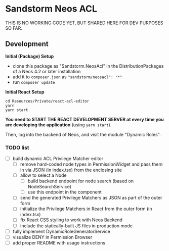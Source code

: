 # Sandstorm Neos ACL

THIS IS NO WORKING CODE YET, BUT SHARED HERE FOR DEV PURPOSES SO FAR.

## Development 

**Initial (Package) Setup**

- clone this package as "Sandstorm.NeosAcl" in the DistributionPackages of a Neos 4.2 or later installation
- add it to `composer.json` as `"sandstorm/neosacl": "*"`
- run `composer update`
 
**Initial React Setup**

```
cd Resources/Private/react-acl-editor
yarn
yarn start
```

**You need to START THE REACT DEVELOPMENT SERVER at every time you are developing the application** (using `yarn start`).

Then, log into the backend of Neos, and visit the module "Dynamic Roles".

### TODO list

- [ ] build dynamic ACL Privilege Matcher editor
    - [ ] remove hard-coded node types in PermissionWidget and pass them in via JSON (in index.tsx) from the enclosing site
    - [ ] allow to select a Node
        - [ ] build backend endpoint for node search (based on NodeSearchService)
        - [ ] use this endpoint in the component
    - [ ] send the generated Privilege Matchers as JSON as part of the outer form
    - [ ] initialize the Privilege Matchers in React from the outer form (in index.tsx)
    - [ ] fix React CSS styling to work with Neos Backend
    - [ ] include the statically-built JS files in production mode
- [ ] fully implement DynamicRoleGeneratorService
- [ ] visualize DENY in Permission Browser
- [ ] add proper README with usage instructions
